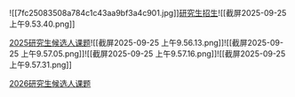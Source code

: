 ![[7fc25083508a784c1c43aa9bf3a4c901.jpg]][研究生招生](https://mmlabsigs.notion.site/14302b1c9db140c6b0842a2537b8bbbb)![[截屏2025-09-25 上午9.53.40.png]]



[2025研究生候选人课题](https://mmlabsigs.notion.site/2025-bd38a1ec21cd4ca3a45db4a092ad9997)![[截屏2025-09-25 上午9.56.13.png]]![[截屏2025-09-25 上午9.57.05.png]]![[截屏2025-09-25 上午9.57.16.png]]![[截屏2025-09-25 上午9.57.31.png]]


[2026研究生候选人课题](https://mmlabsigs.notion.site/2026-1a96f64c0e5880179694c0766f74267d) 